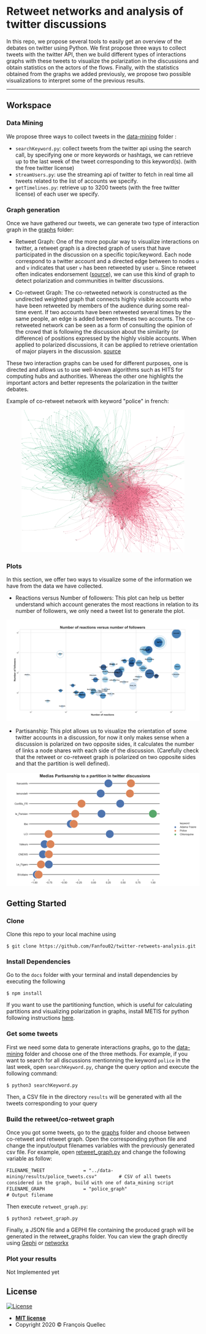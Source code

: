 # Retweet networks and analysis of twitter discussions

In this repo, we propose several tools to easily get an overview of the debates on twitter using Python. We first propose three ways to collect tweets with the twitter API, then we build different types of interactions graphs with these tweets to visualize the polarization in the discussions and obtain statistics on the actors of the flows. Finally, with the statistics obtained from the graphs we added previously, we propose two possible visualizations to interpret some of the previous results.

---

## Workspace

### Data Mining

We propose three ways to collect tweets in the [data-mining](https://github.com/Fanfou02/twitter-retweets-analysis/tree/master/data-mining) folder : 
- `searchKeyword.py`: collect tweets from the twitter api using the search call, by specifying one or more keywords or hashtags, we can retrieve up to the last week of the tweet corresponding to this keyword(s). (with the free twitter license)
- `streamUsers.py`: use the streaming api of twitter to fetch in real time all tweets related to the list of accounts we specify.
- `getTimelines.py`: retrieve up to 3200 tweets (with the free twitter license) of each user we specify.

### Graph generation

Once we have gathered our tweets, we can generate two type of interaction graph in the [graphs](https://github.com/Fanfou02/twitter-retweets-analysis/tree/master/graphs) folder: 
- Retweet Graph: One of the more popular way to visualize interactions on twitter, a retweet graph is a directed graph
of users that have participated in the discussion on a specific topic/keyword. Each node correspond to a twitter account and a directed edge between to nodes `u` and `v` indicates that user `v` has been retweeted by user `u`. Since retweet often indicates endorsement ([source](http://cs.wellesley.edu/~pmetaxas/WorkingPapers/Retweet-meaning.pdf)), we can use this kind of graph to detect polarization and communities in twitter discussions.

- Co-retweet Graph: The co-retweeted network is constructed as the undirected weighted graph that connects highly visible accounts who have been retweeted by members of the audience during some real-time event. If two accounts have been retweeted several times by the same people, an edge is added between theses two accounts. The co-retweeted network can be seen as a form of consulting the opinion of the crowd that is following the discussion about the similarity (or difference) of positions expressed by the highly visible accounts. When applied to polarized discussions, it can be applied to retrieve orientation of major players in the discussion. [source](https://pdfs.semanticscholar.org/02a3/7c9c0f57cc60ab282fd39367cb93dd1b97b4.pdf)

These two interaction graphs can be used for different purposes, one is directed and allows us to use well-known algorithms such as HITS for computing hubs and authorities. Whereas the other one highlights the important actors and better represents the polarization in the twitter debates.

Example of co-retweet network with keyword "police" in french: 
<div style="text-align:center"><img src="https://raw.githubusercontent.com/Fanfou02/twitter-retweets-analysis/master/imgs/police_graph.png" /></div>

### Plots
In this section, we offer two ways to visualize some of the information we have from the data we have collected. 

- Reactions versus Number of followers: This plot can help us better understand which account generates the most reactions in relation to its number of followers, we only need a tweet list to generate the plot.

<div style="text-align:center"><img src="https://raw.githubusercontent.com/Fanfou02/twitter-retweets-analysis/master/imgs/ReactionsVsFollowers.png" /></div>

- Partisanship: This plot allows us to visualize the orientation of some twitter accounts in a discussion, for now it only makes sense when a discussion is polarized on two opposite sides, it calculates the number of links a node shares with each side of the discussion. (Carefully check that the retweet or co-retweet graph is polarized on two opposite sides and that the partition is well defined).

<div style="text-align:center"><img src="https://raw.githubusercontent.com/Fanfou02/twitter-retweets-analysis/master/imgs/partisanship.png" /></div>

## Getting Started

### Clone

Clone this repo to your local machine using 
```shell
$ git clone https://github.com/Fanfou02/twitter-retweets-analysis.git
```

### Install Dependencies

Go to the `docs` folder with your terminal and install dependencies by executing the following

```shell
$ npm install
```

If you want to use the partitioning function, which is useful for calculating partitions and visualizing polarization in graphs, install METIS for python following instructions [here](https://metis.readthedocs.io/en/latest/).

### Get some tweets
First we need some data to generate interactions graphs, go to the [data-mining](https://github.com/Fanfou02/twitter-retweets-analysis/tree/master/data-mining) folder and choose one of the three methods. For example, if you want to search for all discussions mentionning the keyword `police` in the last week, open `searchKeyword.py`, change the query option and execute the following command: 

```shell
$ python3 searchKeyword.py
```

Then, a CSV file in the directory `results` will be generated with all the tweets corresponding to your query

### Build the retweet/co-retweet graph
Once you got some tweets, go to the [graphs](https://github.com/Fanfou02/twitter-retweets-analysis/tree/master/graphs) folder and choose between co-retweet and retweet graph. Open the corresponding python file and change the input/output filenames variables with the previously generated csv file. For example, open [retweet_graph.py](https://github.com/Fanfou02/twitter-retweets-analysis/tree/master/graphs/retweet_graph.py) and change the following variable as follow:

```shell
FILENAME_TWEET              = "../data-mining/results/police_tweets.csv"        # CSV of all tweets considered in the graph, build with one of data_mining script
FILENAME_GRAPH              = "police_graph"                                    # Output filename
```

Then execute `retweet_graph.py`: 

```shell
$ python3 retweet_graph.py
```

Finally, a JSON file and a GEPHI file containing the produced graph will be generated in the retweet_graphs folder. You can view the graph directly using [Gephi](https://gephi.org/) or [networkx](https://networkx.github.io/)

### Plot your results

Not Implemented yet

## License

[![License](http://img.shields.io/:license-mit-blue.svg?style=flat-square)](http://badges.mit-license.org)

- **[MIT license](http://opensource.org/licenses/mit-license.php)**
- Copyright 2020 © François Quellec
